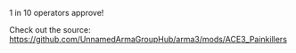 1 in 10 operators approve!

Check out the source: https://github.com/UnnamedArmaGroupHub/arma3/mods/ACE3_Painkillers
